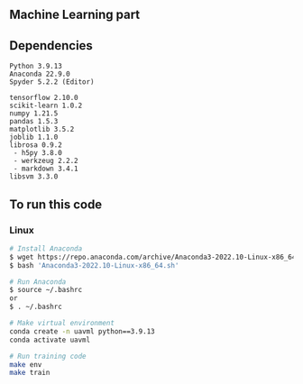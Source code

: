 ## Machine Learning part   


## Dependencies   
```
Python 3.9.13
Anaconda 22.9.0
Spyder 5.2.2 (Editor)

tensorflow 2.10.0
scikit-learn 1.0.2
numpy 1.21.5
pandas 1.5.3
matplotlib 3.5.2
joblib 1.1.0
librosa 0.9.2
 - h5py 3.8.0
 - werkzeug 2.2.2
 - markdown 3.4.1
libsvm 3.3.0
```   

## To run this code   
### Linux

```bash
# Install Anaconda
$ wget https://repo.anaconda.com/archive/Anaconda3-2022.10-Linux-x86_64.sh   
$ bash 'Anaconda3-2022.10-Linux-x86_64.sh'

# Run Anaconda
$ source ~/.bashrc
or 
$ . ~/.bashrc

# Make virtual environment   
conda create -n uavml python==3.9.13   
conda activate uavml   

# Run training code   
make env
make train
```

